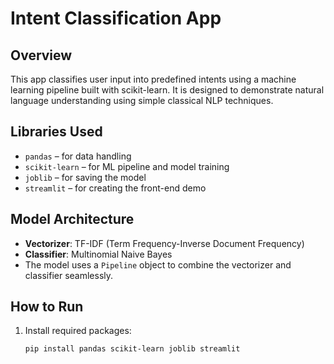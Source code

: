 # Intent Classification App

## Overview
This app classifies user input into predefined intents using a machine learning pipeline built with scikit-learn. It is designed to demonstrate natural language understanding using simple classical NLP techniques.

## Libraries Used
- `pandas` – for data handling
- `scikit-learn` – for ML pipeline and model training
- `joblib` – for saving the model
- `streamlit` – for creating the front-end demo

## Model Architecture
- **Vectorizer**: TF-IDF (Term Frequency-Inverse Document Frequency)
- **Classifier**: Multinomial Naive Bayes
- The model uses a `Pipeline` object to combine the vectorizer and classifier seamlessly.

## How to Run
1. Install required packages:
   ```bash
   pip install pandas scikit-learn joblib streamlit
